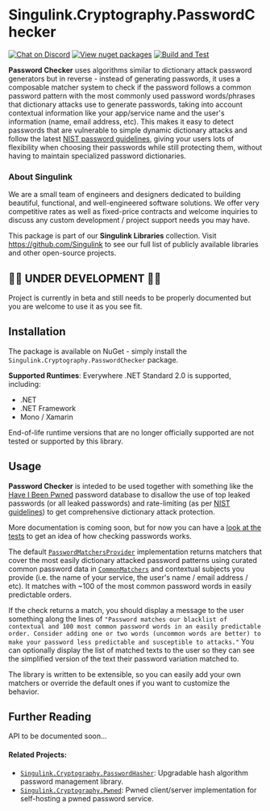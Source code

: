 # Singulink.Cryptography.PasswordChecker

[![Chat on Discord](https://img.shields.io/discord/906246067773923490)](https://discord.gg/EkQhJFsBu6)
[![View nuget packages](https://img.shields.io/nuget/v/Singulink.Cryptography.PasswordChecker.svg)](https://www.nuget.org/packages/Singulink.Cryptography.PasswordChecker/)
[![Build and Test](https://github.com/Singulink/Singulink.Cryptography.PasswordChecker/workflows/build%20and%20test/badge.svg)](https://github.com/Singulink/Singulink.Cryptography.PasswordChecker/actions?query=workflow%3A%22build+and+test%22)

**Password Checker** uses algorithms similar to dictionary attack password generators but in reverse - instead of generating passwords, it uses a composable matcher system to check if the password follows a common password pattern with the most commonly used password words/phrases that dictionary attacks use to generate passwords, taking into account contextual information like your app/service name and the user's information (name, email address, etc). This makes it easy to detect passwords that are vulnerable to simple dynamic dictionary attacks and follow the latest [NIST password guidelines](https://pages.nist.gov/800-63-4/sp800-63b/passwords/), giving your users lots of flexibility when choosing their passwords while still protecting them, without having to maintain specialized password dictionaries.

### About Singulink

We are a small team of engineers and designers dedicated to building beautiful, functional, and well-engineered software solutions. We offer very competitive rates as well as fixed-price contracts and welcome inquiries to discuss any custom development / project support needs you may have.

This package is part of our **Singulink Libraries** collection. Visit https://github.com/Singulink to see our full list of publicly available libraries and other open-source projects.

## 🚧🚧 **UNDER DEVELOPMENT 🚧🚧** 

Project is currently in beta and still needs to be properly documented but you are welcome to use it as you see fit.

## Installation

The package is available on NuGet - simply install the `Singulink.Cryptography.PasswordChecker` package.

**Supported Runtimes**: Everywhere .NET Standard 2.0 is supported, including:
- .NET
- .NET Framework
- Mono / Xamarin

End-of-life runtime versions that are no longer officially supported are not tested or supported by this library.

## Usage

**Password Checker** is inteded to be used together with something like the [Have I Been Pwned](https://haveibeenpwned.com/) password database to disallow the use of top leaked passwords (or all leaked passwords) and rate-limiting (as per [NIST guidelines](https://pages.nist.gov/800-63-4/sp800-63b/authenticators/#throttle)) to get comprehensive dictionary attack protection.

More documentation is coming soon, but for now you can have a [look at the tests](https://github.com/Singulink/Singulink.Cryptography.PasswordChecker/blob/main/Tests/Singulink.Cryptography.PasswordChecker.Tests/PasswordCheckerTests.cs) to get an idea of how checking passwords works.

The default [`PasswordMatchersProvider`](https://github.com/Singulink/Singulink.Cryptography.PasswordChecker/blob/main/Source/Singulink.Cryptography.PasswordChecker/PasswordMatchersProvider.cs) implementation returns matchers that cover the most easily dictionary attacked password patterns using curated common password data in [`CommonMatchers`](https://github.com/Singulink/Singulink.Cryptography.PasswordChecker/blob/main/Source/Singulink.Cryptography.PasswordChecker/PasswordMatchers/CommonMatchers.cs) and contextual subjects you provide (i.e. the name of your service, the user's name / email address / etc). It matches with ~100 of the most common password words in easily predictable orders.

If the check returns a match, you should display a message to the user something along the lines of `"Password matches our blacklist of contextual and 100 most common password words in an easily predictable order. Consider adding one or two words (uncommon words are better) to make your password less predictable and susceptible to attacks."` You can optionally display the list of matched texts to the user so they can see the simplified version of the text their password variation matched to.

The library is written to be extensible, so you can easily add your own matchers or override the default ones if you want to customize the behavior.

## Further Reading

API to be documented soon...
<!--
You can view the fully documented API on the [project documentation site](https://www.singulink.com/Docs/Singulink.Cryptography.PasswordChecker/api/Singulink.Cryptography.PasswordChecker.html).
-->

#### Related Projects:

- [`Singulink.Cryptography.PasswordHasher`](https://github.com/Singulink/Singulink.Cryptography.PasswordHasher): Upgradable hash algorithm password management library.
- [`Singulink.Cryptography.Pwned`](https://github.com/Singulink/Singulink.Cryptography.Pwned): Pwned client/server implementation for self-hosting a pwned password service.